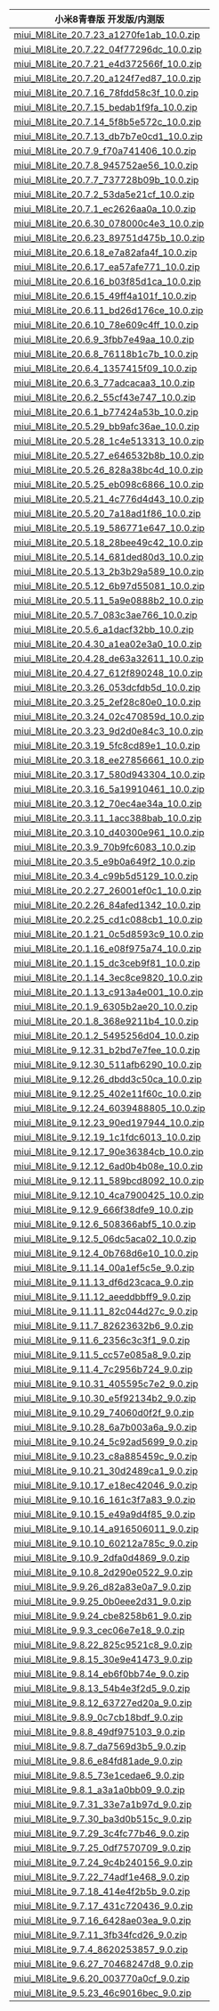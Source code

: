 | 小米8青春版  开发版/内测版    |
| ---- |
| [miui_MI8Lite_20.7.23_a1270fe1ab_10.0.zip](https://hugeota.d.miui.com/20.7.23/miui_MI8Lite_20.7.23_a1270fe1ab_10.0.zip)    |
| [miui_MI8Lite_20.7.22_04f77296dc_10.0.zip](https://hugeota.d.miui.com/20.7.22/miui_MI8Lite_20.7.22_04f77296dc_10.0.zip)    |
| [miui_MI8Lite_20.7.21_e4d372566f_10.0.zip](https://hugeota.d.miui.com/20.7.21/miui_MI8Lite_20.7.21_e4d372566f_10.0.zip)    |
| [miui_MI8Lite_20.7.20_a124f7ed87_10.0.zip](https://hugeota.d.miui.com/20.7.20/miui_MI8Lite_20.7.20_a124f7ed87_10.0.zip)    |
| [miui_MI8Lite_20.7.16_78fdd58c3f_10.0.zip](https://hugeota.d.miui.com/20.7.16/miui_MI8Lite_20.7.16_78fdd58c3f_10.0.zip)    |
| [miui_MI8Lite_20.7.15_bedab1f9fa_10.0.zip](https://hugeota.d.miui.com/20.7.15/miui_MI8Lite_20.7.15_bedab1f9fa_10.0.zip)    |
| [miui_MI8Lite_20.7.14_5f8b5e572c_10.0.zip](https://hugeota.d.miui.com/20.7.14/miui_MI8Lite_20.7.14_5f8b5e572c_10.0.zip)    |
| [miui_MI8Lite_20.7.13_db7b7e0cd1_10.0.zip](https://hugeota.d.miui.com/20.7.13/miui_MI8Lite_20.7.13_db7b7e0cd1_10.0.zip)    |
| [miui_MI8Lite_20.7.9_f70a741406_10.0.zip](https://hugeota.d.miui.com/20.7.9/miui_MI8Lite_20.7.9_f70a741406_10.0.zip)    |
| [miui_MI8Lite_20.7.8_945752ae56_10.0.zip](https://hugeota.d.miui.com/20.7.8/miui_MI8Lite_20.7.8_945752ae56_10.0.zip)    |
| [miui_MI8Lite_20.7.7_737728b09b_10.0.zip](https://hugeota.d.miui.com/20.7.7/miui_MI8Lite_20.7.7_737728b09b_10.0.zip)    |
| [miui_MI8Lite_20.7.2_53da5e21cf_10.0.zip](https://hugeota.d.miui.com/20.7.2/miui_MI8Lite_20.7.2_53da5e21cf_10.0.zip)    |
| [miui_MI8Lite_20.7.1_ec2626aa0a_10.0.zip](https://hugeota.d.miui.com/20.7.1/miui_MI8Lite_20.7.1_ec2626aa0a_10.0.zip)    |
| [miui_MI8Lite_20.6.30_078000c4e3_10.0.zip](https://hugeota.d.miui.com/20.6.30/miui_MI8Lite_20.6.30_078000c4e3_10.0.zip)    |
| [miui_MI8Lite_20.6.23_89751d475b_10.0.zip](https://hugeota.d.miui.com/20.6.23/miui_MI8Lite_20.6.23_89751d475b_10.0.zip)    |
| [miui_MI8Lite_20.6.18_e7a82afa4f_10.0.zip](https://hugeota.d.miui.com/20.6.18/miui_MI8Lite_20.6.18_e7a82afa4f_10.0.zip)    |
| [miui_MI8Lite_20.6.17_ea57afe771_10.0.zip](https://hugeota.d.miui.com/20.6.17/miui_MI8Lite_20.6.17_ea57afe771_10.0.zip)    |
| [miui_MI8Lite_20.6.16_b03f85d1ca_10.0.zip](https://hugeota.d.miui.com/20.6.16/miui_MI8Lite_20.6.16_b03f85d1ca_10.0.zip)    |
| [miui_MI8Lite_20.6.15_49ff4a101f_10.0.zip](https://hugeota.d.miui.com/20.6.15/miui_MI8Lite_20.6.15_49ff4a101f_10.0.zip)    |
| [miui_MI8Lite_20.6.11_bd26d176ce_10.0.zip](https://hugeota.d.miui.com/20.6.11/miui_MI8Lite_20.6.11_bd26d176ce_10.0.zip)    |
| [miui_MI8Lite_20.6.10_78e609c4ff_10.0.zip](https://hugeota.d.miui.com/20.6.10/miui_MI8Lite_20.6.10_78e609c4ff_10.0.zip)    |
| [miui_MI8Lite_20.6.9_3fbb7e49aa_10.0.zip](https://hugeota.d.miui.com/20.6.9/miui_MI8Lite_20.6.9_3fbb7e49aa_10.0.zip)    |
| [miui_MI8Lite_20.6.8_76118b1c7b_10.0.zip](https://hugeota.d.miui.com/20.6.8/miui_MI8Lite_20.6.8_76118b1c7b_10.0.zip)    |
| [miui_MI8Lite_20.6.4_1357415f09_10.0.zip](https://hugeota.d.miui.com/20.6.4/miui_MI8Lite_20.6.4_1357415f09_10.0.zip)    |
| [miui_MI8Lite_20.6.3_77adcacaa3_10.0.zip](https://hugeota.d.miui.com/20.6.3/miui_MI8Lite_20.6.3_77adcacaa3_10.0.zip)    |
| [miui_MI8Lite_20.6.2_55cf43e747_10.0.zip](https://hugeota.d.miui.com/20.6.2/miui_MI8Lite_20.6.2_55cf43e747_10.0.zip)    |
| [miui_MI8Lite_20.6.1_b77424a53b_10.0.zip](https://hugeota.d.miui.com/20.6.1/miui_MI8Lite_20.6.1_b77424a53b_10.0.zip)    |
| [miui_MI8Lite_20.5.29_bb9afc36ae_10.0.zip](https://hugeota.d.miui.com/20.5.29/miui_MI8Lite_20.5.29_bb9afc36ae_10.0.zip)    |
| [miui_MI8Lite_20.5.28_1c4e513313_10.0.zip](https://hugeota.d.miui.com/20.5.28/miui_MI8Lite_20.5.28_1c4e513313_10.0.zip)    |
| [miui_MI8Lite_20.5.27_e646532b8b_10.0.zip](https://hugeota.d.miui.com/20.5.27/miui_MI8Lite_20.5.27_e646532b8b_10.0.zip)    |
| [miui_MI8Lite_20.5.26_828a38bc4d_10.0.zip](https://hugeota.d.miui.com/20.5.26/miui_MI8Lite_20.5.26_828a38bc4d_10.0.zip)    |
| [miui_MI8Lite_20.5.25_eb098c6866_10.0.zip](https://hugeota.d.miui.com/20.5.25/miui_MI8Lite_20.5.25_eb098c6866_10.0.zip)    |
| [miui_MI8Lite_20.5.21_4c776d4d43_10.0.zip](https://hugeota.d.miui.com/20.5.21/miui_MI8Lite_20.5.21_4c776d4d43_10.0.zip)    |
| [miui_MI8Lite_20.5.20_7a18ad1f86_10.0.zip](https://hugeota.d.miui.com/20.5.20/miui_MI8Lite_20.5.20_7a18ad1f86_10.0.zip)    |
| [miui_MI8Lite_20.5.19_586771e647_10.0.zip](https://hugeota.d.miui.com/20.5.19/miui_MI8Lite_20.5.19_586771e647_10.0.zip)    |
| [miui_MI8Lite_20.5.18_28bee49c42_10.0.zip](https://hugeota.d.miui.com/20.5.18/miui_MI8Lite_20.5.18_28bee49c42_10.0.zip)    |
| [miui_MI8Lite_20.5.14_681ded80d3_10.0.zip](https://hugeota.d.miui.com/20.5.14/miui_MI8Lite_20.5.14_681ded80d3_10.0.zip)    |
| [miui_MI8Lite_20.5.13_2b3b29a589_10.0.zip](https://hugeota.d.miui.com/20.5.13/miui_MI8Lite_20.5.13_2b3b29a589_10.0.zip)    |
| [miui_MI8Lite_20.5.12_6b97d55081_10.0.zip](https://hugeota.d.miui.com/20.5.12/miui_MI8Lite_20.5.12_6b97d55081_10.0.zip)    |
| [miui_MI8Lite_20.5.11_5a9e0888b2_10.0.zip](https://hugeota.d.miui.com/20.5.11/miui_MI8Lite_20.5.11_5a9e0888b2_10.0.zip)    |
| [miui_MI8Lite_20.5.7_083c3ae766_10.0.zip](https://hugeota.d.miui.com/20.5.7/miui_MI8Lite_20.5.7_083c3ae766_10.0.zip)    |
| [miui_MI8Lite_20.5.6_a1dacf32bb_10.0.zip](https://hugeota.d.miui.com/20.5.6/miui_MI8Lite_20.5.6_a1dacf32bb_10.0.zip)    |
| [miui_MI8Lite_20.4.30_a1ea02e3a0_10.0.zip](https://hugeota.d.miui.com/20.4.30/miui_MI8Lite_20.4.30_a1ea02e3a0_10.0.zip)    |
| [miui_MI8Lite_20.4.28_de63a32611_10.0.zip](https://hugeota.d.miui.com/20.4.28/miui_MI8Lite_20.4.28_de63a32611_10.0.zip)    |
| [miui_MI8Lite_20.4.27_612f890248_10.0.zip](https://hugeota.d.miui.com/20.4.27/miui_MI8Lite_20.4.27_612f890248_10.0.zip)    |
| [miui_MI8Lite_20.3.26_053dcfdb5d_10.0.zip](https://hugeota.d.miui.com/20.3.26/miui_MI8Lite_20.3.26_053dcfdb5d_10.0.zip)    |
| [miui_MI8Lite_20.3.25_2ef28c80e0_10.0.zip](https://hugeota.d.miui.com/20.3.25/miui_MI8Lite_20.3.25_2ef28c80e0_10.0.zip)    |
| [miui_MI8Lite_20.3.24_02c470859d_10.0.zip](https://hugeota.d.miui.com/20.3.24/miui_MI8Lite_20.3.24_02c470859d_10.0.zip)    |
| [miui_MI8Lite_20.3.23_9d2d0e84c3_10.0.zip](https://hugeota.d.miui.com/20.3.23/miui_MI8Lite_20.3.23_9d2d0e84c3_10.0.zip)    |
| [miui_MI8Lite_20.3.19_5fc8cd89e1_10.0.zip](https://hugeota.d.miui.com/20.3.19/miui_MI8Lite_20.3.19_5fc8cd89e1_10.0.zip)    |
| [miui_MI8Lite_20.3.18_ee27856661_10.0.zip](https://hugeota.d.miui.com/20.3.18/miui_MI8Lite_20.3.18_ee27856661_10.0.zip)    |
| [miui_MI8Lite_20.3.17_580d943304_10.0.zip](https://hugeota.d.miui.com/20.3.17/miui_MI8Lite_20.3.17_580d943304_10.0.zip)    |
| [miui_MI8Lite_20.3.16_5a19910461_10.0.zip](https://hugeota.d.miui.com/20.3.16/miui_MI8Lite_20.3.16_5a19910461_10.0.zip)    |
| [miui_MI8Lite_20.3.12_70ec4ae34a_10.0.zip](https://hugeota.d.miui.com/20.3.12/miui_MI8Lite_20.3.12_70ec4ae34a_10.0.zip)    |
| [miui_MI8Lite_20.3.11_1acc388bab_10.0.zip](https://hugeota.d.miui.com/20.3.11/miui_MI8Lite_20.3.11_1acc388bab_10.0.zip)    |
| [miui_MI8Lite_20.3.10_d40300e961_10.0.zip](https://hugeota.d.miui.com/20.3.10/miui_MI8Lite_20.3.10_d40300e961_10.0.zip)    |
| [miui_MI8Lite_20.3.9_70b9fc6083_10.0.zip](https://hugeota.d.miui.com/20.3.9/miui_MI8Lite_20.3.9_70b9fc6083_10.0.zip)    |
| [miui_MI8Lite_20.3.5_e9b0a649f2_10.0.zip](https://hugeota.d.miui.com/20.3.5/miui_MI8Lite_20.3.5_e9b0a649f2_10.0.zip)    |
| [miui_MI8Lite_20.3.4_c99b5d5129_10.0.zip](https://hugeota.d.miui.com/20.3.4/miui_MI8Lite_20.3.4_c99b5d5129_10.0.zip)    |
| [miui_MI8Lite_20.2.27_26001ef0c1_10.0.zip](https://hugeota.d.miui.com/20.2.27/miui_MI8Lite_20.2.27_26001ef0c1_10.0.zip)    |
| [miui_MI8Lite_20.2.26_84afed1342_10.0.zip](https://hugeota.d.miui.com/20.2.26/miui_MI8Lite_20.2.26_84afed1342_10.0.zip)    |
| [miui_MI8Lite_20.2.25_cd1c088cb1_10.0.zip](https://hugeota.d.miui.com/20.2.25/miui_MI8Lite_20.2.25_cd1c088cb1_10.0.zip)    |
| [miui_MI8Lite_20.1.21_0c5d8593c9_10.0.zip](https://hugeota.d.miui.com/20.1.21/miui_MI8Lite_20.1.21_0c5d8593c9_10.0.zip)    |
| [miui_MI8Lite_20.1.16_e08f975a74_10.0.zip](https://hugeota.d.miui.com/20.1.16/miui_MI8Lite_20.1.16_e08f975a74_10.0.zip)    |
| [miui_MI8Lite_20.1.15_dc3ceb9f81_10.0.zip](https://hugeota.d.miui.com/20.1.15/miui_MI8Lite_20.1.15_dc3ceb9f81_10.0.zip)    |
| [miui_MI8Lite_20.1.14_3ec8ce9820_10.0.zip](https://hugeota.d.miui.com/20.1.14/miui_MI8Lite_20.1.14_3ec8ce9820_10.0.zip)    |
| [miui_MI8Lite_20.1.13_c913a4e001_10.0.zip](https://hugeota.d.miui.com/20.1.13/miui_MI8Lite_20.1.13_c913a4e001_10.0.zip)    |
| [miui_MI8Lite_20.1.9_6305b2ae20_10.0.zip](https://hugeota.d.miui.com/20.1.9/miui_MI8Lite_20.1.9_6305b2ae20_10.0.zip)    |
| [miui_MI8Lite_20.1.8_368e9211b4_10.0.zip](https://hugeota.d.miui.com/20.1.8/miui_MI8Lite_20.1.8_368e9211b4_10.0.zip)    |
| [miui_MI8Lite_20.1.2_5495256d04_10.0.zip](https://hugeota.d.miui.com/20.1.2/miui_MI8Lite_20.1.2_5495256d04_10.0.zip)    |
| [miui_MI8Lite_9.12.31_b2bd7e7fee_10.0.zip](https://hugeota.d.miui.com/9.12.31/miui_MI8Lite_9.12.31_b2bd7e7fee_10.0.zip)    |
| [miui_MI8Lite_9.12.30_511afb6290_10.0.zip](https://hugeota.d.miui.com/9.12.30/miui_MI8Lite_9.12.30_511afb6290_10.0.zip)    |
| [miui_MI8Lite_9.12.26_dbdd3c50ca_10.0.zip](https://hugeota.d.miui.com/9.12.26/miui_MI8Lite_9.12.26_dbdd3c50ca_10.0.zip)    |
| [miui_MI8Lite_9.12.25_402e11f60c_10.0.zip](https://hugeota.d.miui.com/9.12.25/miui_MI8Lite_9.12.25_402e11f60c_10.0.zip)    |
| [miui_MI8Lite_9.12.24_6039488805_10.0.zip](https://hugeota.d.miui.com/9.12.24/miui_MI8Lite_9.12.24_6039488805_10.0.zip)    |
| [miui_MI8Lite_9.12.23_90ed197944_10.0.zip](https://hugeota.d.miui.com/9.12.23/miui_MI8Lite_9.12.23_90ed197944_10.0.zip)    |
| [miui_MI8Lite_9.12.19_1c1fdc6013_10.0.zip](https://hugeota.d.miui.com/9.12.19/miui_MI8Lite_9.12.19_1c1fdc6013_10.0.zip)    |
| [miui_MI8Lite_9.12.17_90e36384cb_10.0.zip](https://hugeota.d.miui.com/9.12.17/miui_MI8Lite_9.12.17_90e36384cb_10.0.zip)    |
| [miui_MI8Lite_9.12.12_6ad0b4b08e_10.0.zip](https://hugeota.d.miui.com/9.12.12/miui_MI8Lite_9.12.12_6ad0b4b08e_10.0.zip)    |
| [miui_MI8Lite_9.12.11_589bcd8092_10.0.zip](https://hugeota.d.miui.com/9.12.11/miui_MI8Lite_9.12.11_589bcd8092_10.0.zip)    |
| [miui_MI8Lite_9.12.10_4ca7900425_10.0.zip](https://hugeota.d.miui.com/9.12.10/miui_MI8Lite_9.12.10_4ca7900425_10.0.zip)    |
| [miui_MI8Lite_9.12.9_666f38dfe9_10.0.zip](https://hugeota.d.miui.com/9.12.9/miui_MI8Lite_9.12.9_666f38dfe9_10.0.zip)    |
| [miui_MI8Lite_9.12.6_508366abf5_10.0.zip](https://hugeota.d.miui.com/9.12.6/miui_MI8Lite_9.12.6_508366abf5_10.0.zip)    |
| [miui_MI8Lite_9.12.5_06dc5aca02_10.0.zip](https://hugeota.d.miui.com/9.12.5/miui_MI8Lite_9.12.5_06dc5aca02_10.0.zip)    |
| [miui_MI8Lite_9.12.4_0b768d6e10_10.0.zip](https://hugeota.d.miui.com/9.12.4/miui_MI8Lite_9.12.4_0b768d6e10_10.0.zip)    |
| [miui_MI8Lite_9.11.14_00a1ef5c5e_9.0.zip](https://hugeota.d.miui.com/9.11.14/miui_MI8Lite_9.11.14_00a1ef5c5e_9.0.zip)    |
| [miui_MI8Lite_9.11.13_df6d23caca_9.0.zip](https://hugeota.d.miui.com/9.11.13/miui_MI8Lite_9.11.13_df6d23caca_9.0.zip)    |
| [miui_MI8Lite_9.11.12_aeeddbbff9_9.0.zip](https://hugeota.d.miui.com/9.11.12/miui_MI8Lite_9.11.12_aeeddbbff9_9.0.zip)    |
| [miui_MI8Lite_9.11.11_82c044d27c_9.0.zip](https://hugeota.d.miui.com/9.11.11/miui_MI8Lite_9.11.11_82c044d27c_9.0.zip)    |
| [miui_MI8Lite_9.11.7_82623632b6_9.0.zip](https://hugeota.d.miui.com/9.11.7/miui_MI8Lite_9.11.7_82623632b6_9.0.zip)    |
| [miui_MI8Lite_9.11.6_2356c3c3f1_9.0.zip](https://hugeota.d.miui.com/9.11.6/miui_MI8Lite_9.11.6_2356c3c3f1_9.0.zip)    |
| [miui_MI8Lite_9.11.5_cc57e085a8_9.0.zip](https://hugeota.d.miui.com/9.11.5/miui_MI8Lite_9.11.5_cc57e085a8_9.0.zip)    |
| [miui_MI8Lite_9.11.4_7c2956b724_9.0.zip](https://hugeota.d.miui.com/9.11.4/miui_MI8Lite_9.11.4_7c2956b724_9.0.zip)    |
| [miui_MI8Lite_9.10.31_405595c7e2_9.0.zip](https://hugeota.d.miui.com/9.10.31/miui_MI8Lite_9.10.31_405595c7e2_9.0.zip)    |
| [miui_MI8Lite_9.10.30_e5f92134b2_9.0.zip](https://hugeota.d.miui.com/9.10.30/miui_MI8Lite_9.10.30_e5f92134b2_9.0.zip)    |
| [miui_MI8Lite_9.10.29_74060d0f2f_9.0.zip](https://hugeota.d.miui.com/9.10.29/miui_MI8Lite_9.10.29_74060d0f2f_9.0.zip)    |
| [miui_MI8Lite_9.10.28_6a7b003a6a_9.0.zip](https://hugeota.d.miui.com/9.10.28/miui_MI8Lite_9.10.28_6a7b003a6a_9.0.zip)    |
| [miui_MI8Lite_9.10.24_5c92ad5699_9.0.zip](https://hugeota.d.miui.com/9.10.24/miui_MI8Lite_9.10.24_5c92ad5699_9.0.zip)    |
| [miui_MI8Lite_9.10.23_c8a885459c_9.0.zip](https://hugeota.d.miui.com/9.10.23/miui_MI8Lite_9.10.23_c8a885459c_9.0.zip)    |
| [miui_MI8Lite_9.10.21_30d2489ca1_9.0.zip](https://hugeota.d.miui.com/9.10.21/miui_MI8Lite_9.10.21_30d2489ca1_9.0.zip)    |
| [miui_MI8Lite_9.10.17_e18ec42046_9.0.zip](https://hugeota.d.miui.com/9.10.17/miui_MI8Lite_9.10.17_e18ec42046_9.0.zip)    |
| [miui_MI8Lite_9.10.16_161c3f7a83_9.0.zip](https://hugeota.d.miui.com/9.10.16/miui_MI8Lite_9.10.16_161c3f7a83_9.0.zip)    |
| [miui_MI8Lite_9.10.15_e49a9d4f85_9.0.zip](https://hugeota.d.miui.com/9.10.15/miui_MI8Lite_9.10.15_e49a9d4f85_9.0.zip)    |
| [miui_MI8Lite_9.10.14_a916506011_9.0.zip](https://hugeota.d.miui.com/9.10.14/miui_MI8Lite_9.10.14_a916506011_9.0.zip)    |
| [miui_MI8Lite_9.10.10_60212a785c_9.0.zip](https://hugeota.d.miui.com/9.10.10/miui_MI8Lite_9.10.10_60212a785c_9.0.zip)    |
| [miui_MI8Lite_9.10.9_2dfa0d4869_9.0.zip](https://hugeota.d.miui.com/9.10.9/miui_MI8Lite_9.10.9_2dfa0d4869_9.0.zip)    |
| [miui_MI8Lite_9.10.8_2d290e0522_9.0.zip](https://hugeota.d.miui.com/9.10.8/miui_MI8Lite_9.10.8_2d290e0522_9.0.zip)    |
| [miui_MI8Lite_9.9.26_d82a83e0a7_9.0.zip](https://hugeota.d.miui.com/9.9.26/miui_MI8Lite_9.9.26_d82a83e0a7_9.0.zip)    |
| [miui_MI8Lite_9.9.25_0b0eee2d31_9.0.zip](https://hugeota.d.miui.com/9.9.25/miui_MI8Lite_9.9.25_0b0eee2d31_9.0.zip)    |
| [miui_MI8Lite_9.9.24_cbe8258b61_9.0.zip](https://hugeota.d.miui.com/9.9.24/miui_MI8Lite_9.9.24_cbe8258b61_9.0.zip)    |
| [miui_MI8Lite_9.9.3_cec06e7e18_9.0.zip](https://hugeota.d.miui.com/9.9.3/miui_MI8Lite_9.9.3_cec06e7e18_9.0.zip)    |
| [miui_MI8Lite_9.8.22_825c9521c8_9.0.zip](https://hugeota.d.miui.com/9.8.22/miui_MI8Lite_9.8.22_825c9521c8_9.0.zip)    |
| [miui_MI8Lite_9.8.15_30e9e41473_9.0.zip](https://hugeota.d.miui.com/9.8.15/miui_MI8Lite_9.8.15_30e9e41473_9.0.zip)    |
| [miui_MI8Lite_9.8.14_eb6f0bb74e_9.0.zip](https://hugeota.d.miui.com/9.8.14/miui_MI8Lite_9.8.14_eb6f0bb74e_9.0.zip)    |
| [miui_MI8Lite_9.8.13_54b4e3f2d5_9.0.zip](https://hugeota.d.miui.com/9.8.13/miui_MI8Lite_9.8.13_54b4e3f2d5_9.0.zip)    |
| [miui_MI8Lite_9.8.12_63727ed20a_9.0.zip](https://hugeota.d.miui.com/9.8.12/miui_MI8Lite_9.8.12_63727ed20a_9.0.zip)    |
| [miui_MI8Lite_9.8.9_0c7cb18bdf_9.0.zip](https://hugeota.d.miui.com/9.8.9/miui_MI8Lite_9.8.9_0c7cb18bdf_9.0.zip)    |
| [miui_MI8Lite_9.8.8_49df975103_9.0.zip](https://hugeota.d.miui.com/9.8.8/miui_MI8Lite_9.8.8_49df975103_9.0.zip)    |
| [miui_MI8Lite_9.8.7_da7569d3b5_9.0.zip](https://hugeota.d.miui.com/9.8.7/miui_MI8Lite_9.8.7_da7569d3b5_9.0.zip)    |
| [miui_MI8Lite_9.8.6_e84fd81ade_9.0.zip](https://hugeota.d.miui.com/9.8.6/miui_MI8Lite_9.8.6_e84fd81ade_9.0.zip)    |
| [miui_MI8Lite_9.8.5_73e1cedae6_9.0.zip](https://hugeota.d.miui.com/9.8.5/miui_MI8Lite_9.8.5_73e1cedae6_9.0.zip)    |
| [miui_MI8Lite_9.8.1_a3a1a0bb09_9.0.zip](https://hugeota.d.miui.com/9.8.1/miui_MI8Lite_9.8.1_a3a1a0bb09_9.0.zip)    |
| [miui_MI8Lite_9.7.31_33e7a1b97d_9.0.zip](https://hugeota.d.miui.com/9.7.31/miui_MI8Lite_9.7.31_33e7a1b97d_9.0.zip)    |
| [miui_MI8Lite_9.7.30_ba3d0b515c_9.0.zip](https://hugeota.d.miui.com/9.7.30/miui_MI8Lite_9.7.30_ba3d0b515c_9.0.zip)    |
| [miui_MI8Lite_9.7.29_3c4fc77b46_9.0.zip](https://hugeota.d.miui.com/9.7.29/miui_MI8Lite_9.7.29_3c4fc77b46_9.0.zip)    |
| [miui_MI8Lite_9.7.25_0df7570709_9.0.zip](https://hugeota.d.miui.com/9.7.25/miui_MI8Lite_9.7.25_0df7570709_9.0.zip)    |
| [miui_MI8Lite_9.7.24_9c4b240156_9.0.zip](https://hugeota.d.miui.com/9.7.24/miui_MI8Lite_9.7.24_9c4b240156_9.0.zip)    |
| [miui_MI8Lite_9.7.22_74adf1e468_9.0.zip](https://hugeota.d.miui.com/9.7.22/miui_MI8Lite_9.7.22_74adf1e468_9.0.zip)    |
| [miui_MI8Lite_9.7.18_414e4f2b5b_9.0.zip](https://hugeota.d.miui.com/9.7.18/miui_MI8Lite_9.7.18_414e4f2b5b_9.0.zip)    |
| [miui_MI8Lite_9.7.17_431c720436_9.0.zip](https://hugeota.d.miui.com/9.7.17/miui_MI8Lite_9.7.17_431c720436_9.0.zip)    |
| [miui_MI8Lite_9.7.16_6428ae03ea_9.0.zip](https://hugeota.d.miui.com/9.7.16/miui_MI8Lite_9.7.16_6428ae03ea_9.0.zip)    |
| [miui_MI8Lite_9.7.11_3fb34fcd26_9.0.zip](https://hugeota.d.miui.com/9.7.11/miui_MI8Lite_9.7.11_3fb34fcd26_9.0.zip)    |
| [miui_MI8Lite_9.7.4_8620253857_9.0.zip](https://hugeota.d.miui.com/9.7.4/miui_MI8Lite_9.7.4_8620253857_9.0.zip)    |
| [miui_MI8Lite_9.6.27_70468247d8_9.0.zip](https://hugeota.d.miui.com/9.6.27/miui_MI8Lite_9.6.27_70468247d8_9.0.zip)    |
| [miui_MI8Lite_9.6.20_003770a0cf_9.0.zip](https://hugeota.d.miui.com/9.6.20/miui_MI8Lite_9.6.20_003770a0cf_9.0.zip)    |
| [miui_MI8Lite_9.5.23_46c9016bec_9.0.zip](https://hugeota.d.miui.com/9.5.23/miui_MI8Lite_9.5.23_46c9016bec_9.0.zip)    |
